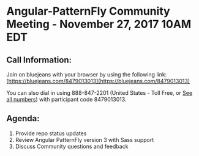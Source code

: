 # Angular-PatternFly Community Meeting - November 27, 2017 10AM EDT

## Call Information:
Join on bluejeans with your browser by using the following link:
[https://bluejeans.com/8479013013](https://bluejeans.com/8479013013)

You can also dial in using 888-847-2201 (United States - Toll Free, or [See all numbers](http://bluejeans.com/premium-numbers)) with participant code 8479013013.

## Agenda:
1. Provide repo status updates
2. Review Angular PatternFly version 3 with Sass support
3. Discuss Community questions and feedback
